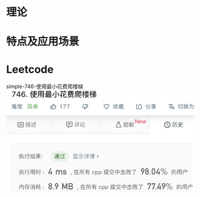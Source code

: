# 理论
# 特点及应用场景
# Leetcode
simple-746-使用最小花费爬楼梯
![image](https://github.com/PseudoProgrammer/leetcode_analysis/blob/PseudoProgrammer-patch-3/algorithms/dynamic_planning/picture/Min_Cost_Climbing_Stairs.png)
